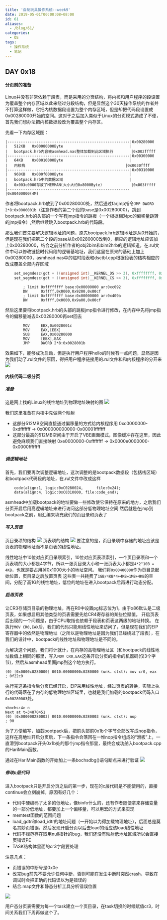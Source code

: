 ```yaml
---
title: '自制玩具操作系统--week9'
date: 2019-05-01T00:00:08+08:00
id: 61
aliases:
  - /blog/61/
categories:
  - OS
tags:
  - 操作系统
  - 笔记
---
```


## DAY 0x18

#### 分页前的准备

Linux并没有非常依赖于段表，而是采用的分页结构，将内核和用户程序的段设置为覆盖整个内存区域以此来绕过分段结构，但是显然这个30天操作系统的作者并不打算这样做，它把内核数据段设置为整个内存区域，但是却把代码段设置成0x00280000开始的空间。这对于之后加入类似于Linux的分页模式造成了不便，首先我们想办法把内核数据段改为覆盖整个内存区。


先看一下内存区域图：
```
|-------------------------------------------------------|0x00280000
|	512KB	0x00080000Byte								|
|	bootpack.hrb内容被asmhead.nas整体加载到此区域执行		|0x002fffff
|-------------------------------------------------------|0x00300000
|	64KB	0x00010000Byte								|
|	内核栈												|0x0030ffff
|-------------------------------------------------------|0x00310000
|	960KB	0x000f0000Byte								|
|	bootpack.hrb中的数据区域								|
|	0x003c0000存放了MEMMAN(大小大约0x8000Byte)				|0x003fffff
|-------------------------------------------------------|0x00400000(4M)
```
作者将bootpack.hrb放到了0x00280000处，然后通过farjmp指令`JMP DWORD 2*8:0x0000001b`（注意作者的第二个段的base是0x00280000），跳到bootpack.hrb的头部的一个写有jmp指令的跳板（一个根据相对pc的偏移量跳转的jmp指令）,然后继续跳入bootpack.hrb的代码段。

那么我们首先要解决逻辑地址的问题，原先bootpack.hrb逻辑地址是从0开始的，但是现在我们把第二个段的base从0x00280000改到0，相应的逻辑地址应该加上0x00280000，结合之前分析作者的obj2bim和bim2hrb的逻辑知道，在.rul文件中可以修改链接时代码段的逻辑基地址，我们这里在原来的基础上加上0x00280000，asmhead.nas中的临时段表和dsctbl.cpp根据段表的结构相应的改成覆盖全部内存区域
```cpp
	set_segmdesc(gdt + ((unsigned int)__KERNEL_DS >> 3), 0xffffffff, 0x00000000, AR_DATA32_RW);
	set_segmdesc(gdt + ((unsigned int)__KERNEL_CS >> 3), 0xffffffff, 0x00000000, AR_CODE32_ER);
```
```assembly
		; limit 0xffffffff base:0x00000000 ar:0xc092 
		DW		0xffff,0x0000,0x9200,0x00cf
		; limit 0xffffffff base:0x00000000 ar:0x409a
		DW		0xffff,0x0000,0x9a00,0x00cf
```
然后这里要将bootpack.hrb的头部的跳板jmp指令进行修改，在内存中先将jmp指令的偏移量减去0x00280000再set回去
```assembly
		MOV		EBX,0x0028001c
		MOV		EAX,[EBX]
		SUB		EAX,0x00280000
		MOV		[EBX],EAX
		JMP		DWORD 2*8:0x0028001b
```
效果如下，能够成功启动，但是执行用户程序hello的时候有一点问题，显然是因为我们动了.rul文件的原因，得把用户程序链接用的.rul文件和和内核程序的分开来
![](/images/blog/os/17.png)


#### 内核代码二级分页

##### 准备

这是网上找的Linux的线性地址到物理地址映射的图
![](/images/blog/os/16.png)

我们这里准备在内核中先做两个映射
- 这部分512MB空间直接通过偏移量的方式给内核程序用
0xc0000000-0xdfffffff -> 0x000000000000-0x00001fffffff
- 这部分最高的512MB空间由于开启了VBE画面模式，图像缓冲存在这里，因此避免麻烦我们直接映射
0xe0000000-0xffffffff -> 0x0000e0000000-0x0000ffffffff

##### 调逻辑地址
首先，我们要再次调整逻辑地址，这次调整的是bootpack数据段（包括栈区域）和bootpack代码段的地址，在.rul文件中改成这样
```
	code(align:1, logic:0xC0280024,      file:0x24);
	data(align:4, logic:0xC0310000, file:code_end);
```
asmhead中加载bootpack的地址要做一些修改使它保持在原来的地方，之后我们分页开启后用高逻辑地址来进行访问这部分低物理地址空间
然后就是在jmp到bootpack之前，用汇编来填充我们的页目录和页表了

##### 写入页表
页目录项的结构
![](/images/blog/os/15.png)
页表项的结构
![](/images/blog/os/18.png)
要注意的是，页目录项中存储的地址应该是页表的物理地址而不是页表的线性地址。

线性地址中10位对应页目录项索引，10位对应页表项索引，一个页目录项和一个页表项的大小都是4字节，所以一张页目录大小和一张页表大小都是`4*2^10B = 4KB`，也就是要占用掉0x1000大小的地址空间。
我们将`0x00400000`作为页目录起始位置，页目录之后放置页表
这些表一共耗费了`1GB/4KB*4+4KB=1MB+4KB`的空间，分配了高1G的线性地址，低位的地址在进入bootpack后再进行动态分配。

##### 启用页表
让CR3存储页目录的物理地址，再在R0中设置pg标志位为1。由于x86默认是二级页表，如果想启用其他类型的页表需要先给CR4寄存器的某些位赋值。
开启页表后出现的一个问题是，由于CPU取指也依赖于段表和页表这两级的地址转换。
在执行`MOV CR0,EAX`后，我们的代码只能用线性地址来访问了，但是现在我们的EIP寄存器中的依然是物理地址（之所以是物理地址是因为我们已经绕过了段表），在我们的设计中，bootpack的线性地址和物理地址是不同的。

为解决这个问题，我们将计就计，在内存的高物理地址区（和bootpack的线性地址数值上相同的那里，写入`MOV CR0,EAX`这条开启分页的指令的机器码(仅3个字节)，然后从asmhead里面jmp到这个地方执行。
```
(0) [0x0000c0280000] 0010:00000000c0280000 (unk. ctxt): mov cr0, eax              ; 0f22c0
```
执行完这条指令后分页已经开启，EIP采用线性地址，经过页表的转换，实际上执行的代码落在了内存的低物理地址区域里，也就是我们加载的bootpack代码入口`0x00280003`处。
```
<bochs:4> n
Next at t=34870451
(0) [0x000000280003] 0010:00000000c0280003 (unk. ctxt): nop                       ; 90
```
为了方便编写，加载bootpack后，把前头部前0x1b个字节全部改写成nop指令，这样在高地址开启分页后，下一条指令会落回在一堆nop指令组成的“滑板”上，一直滑到bootpack开头0x1b处的那个jmp指令那里，最终会成功舶入bootpack.cpp的HariMain函数。

通过在HariMain函数的开始加上一条bochsdbg()语句断点来进行验证
![](/images/blog/os/19.png)


##### 修改c层代码
进入bootpack只是开启分页之后的第一步，现在的c层代码是不能使用的，直接continue会立刻崩掉，原因有好几个：
- 代码中硬编码了太多的低地址，像binfo什么的，还有作者随便拿来存储变量的一部分低地址，都要加上一个偏移量，可以用宏的方式来实现
- memtest函数的范围问题
- load_gdtr和load_idtr的地址问题（一开始以为得加载物理地址），后面总是莫名其妙页错误，然后发现开启分页以后去load的话应该load线性地址
- 代码不规范存在取用null指针的bug，我们还没有映射低地址区域所以会直接页错误PE
- TASK结构体里面的cr3字段要处理

注意几点：
- 页错误的中断号是0x0e
- 改完bug前先不要允许任何中断，否则可能在发生中断时突然crash，导致在调试时会把正确的代码误以为是错误的
- 结合.map文件和静态分析工具分析错误位置

![](/images/blog/os/20.png)

用户态分页表需要为每一个task建立一个页目录，在task切换的时候赋值cr3，时间关系我们下周再做这个了。

